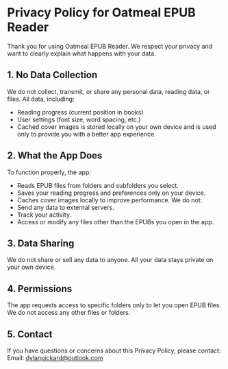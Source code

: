 # Privacy Policy for Oatmeal EPUB Reader
Thank you for using Oatmeal EPUB Reader. We respect your privacy and want to clearly explain what happens with your data.
## 1. No Data Collection
We do not collect, transmit, or share any personal data, reading data, or files.
All data, including:
- Reading progress (current position in books)
- User settings (font size, word spacing, etc.)
- Cached cover images
is stored locally on your own device and is used only to provide you with a better app experience.
## 2. What the App Does
To function properly, the app:
- Reads EPUB files from folders and subfolders you select.
- Saves your reading progress and preferences only on your device.
- Caches cover images locally to improve performance.
We do not:
- Send any data to external servers.
- Track your activity.
- Access or modify any files other than the EPUBs you open in the app.
## 3. Data Sharing
We do not share or sell any data to anyone. All your data stays private on your own device.
## 4. Permissions
The app requests access to specific folders only to let you open EPUB files. We do not access any other files or folders.
## 5. Contact
If you have questions or concerns about this Privacy Policy, please contact:
Email: dylanpickard@outlook.com

